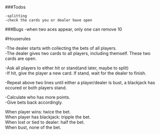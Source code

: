 ###Todos

    -splitting
    -check the cards you or dealer have open
    
###Bugs
    -when two aces appear, only one can remove 10

#Houserules<br/>

-The dealer starts with collecting the bets of all players.<br/>
-The dealer gives two cards to all players, including themself. These two cards are open.<br/>

-Ask all players to either hit or stand(and later, maybe to split)<br/>
-If hit, give the player a new card. If stand, wait for the dealer to finish.<br/>

-Repeat above two lines until either a player/dealer is bust, a blackjack has occured or both players stand.<br/>

-Calculate who has more points.<br/>
-Give bets back accordingly.<br/>

When player wins: twice the bet.<br/>
When player has blackjack:  tripple the bet.<br/>
When lost or tied to dealer: half the bet.<br/>
When bust, none of the bet.<br/>
